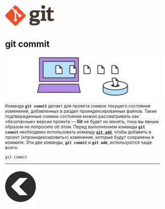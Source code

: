 [![back](/img/logo%402x.png)](./readme.md)
# **git commit**

![commit](/img/git%20add.svg)

Команда **`git commit`** делает для проекта снимок текущего состояния изменений, добавленных в раздел проиндексированных файлов. Такие подтвержденные снимки состояния можно рассматривать как «безопасные» версии проекта — **Git** не будет их менять, пока вы явным образом не попросите об этом. Перед выполнением команды **`git commit`** необходимо использовать команду [**`git add`**](./add.md), чтобы добавить в проект («проиндексировать») изменения, которые будут сохранены в коммите. Эти две команды, **`git commit`** и **`git add`**, используются чаще всего.
```
git commit 
```
---
[![back](/img/left-arrow-back-svgrepo-com.svg)](./readme.md)
